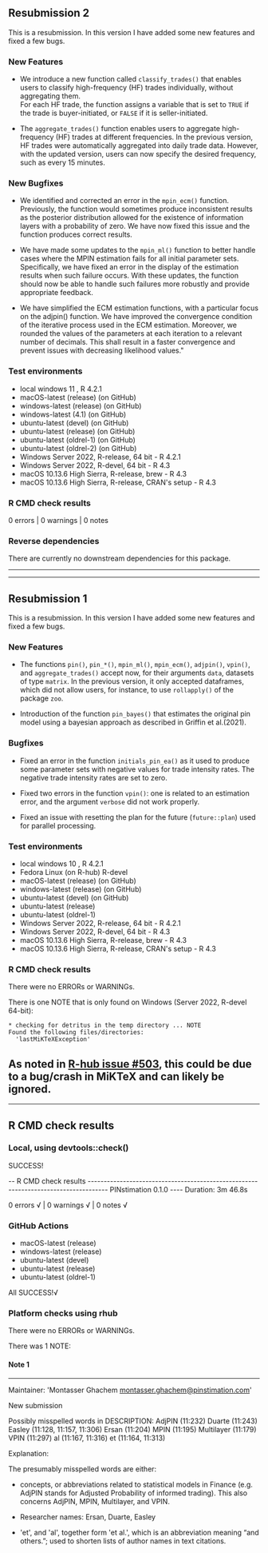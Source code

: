 ## Resubmission 2

This is a resubmission. In this version I have added some new features and fixed a few bugs. 


### New Features

* We introduce a new function called `classify_trades()` that enables users to
classify high-frequency (HF) trades individually, without aggregating them.  
For each HF trade, the function assigns a variable that is set to `TRUE` if the
trade is buyer-initiated, or `FALSE` if it is seller-initiated.

* The `aggregate_trades()` function enables users to aggregate high-frequency
(HF) trades at different frequencies. In the previous version, HF trades were 
automatically aggregated into daily trade data. However, with the updated 
version, users can now specify the desired frequency, such as every 15 minutes.

### New Bugfixes

* We identified and corrected an error in the `mpin_ecm()` function. Previously,
the function would sometimes produce inconsistent results as the posterior 
distribution allowed for the existence of information layers with a probability
of zero. We have now fixed this issue and the function produces correct results.

* We have made some updates to the `mpin_ml()` function to better handle cases 
where the MPIN estimation fails for all initial parameter sets. Specifically, 
we have fixed an error in the display of the estimation results when such failure
occurs. With these updates, the function should now be able to handle such 
failures more robustly and provide appropriate feedback.

* We have simplified the ECM estimation functions, with a particular focus on
the adjpin() function. We have improved the convergence condition of the 
iterative process used in the ECM estimation. Moreover, we rounded the values
of the parameters at each iteration to a relevant number of decimals. This
shall result in a faster convergence and prevent issues with decreasing 
likelihood values."

### Test environments

* local windows 11 , R 4.2.1
* macOS-latest (release) (on GitHub)
* windows-latest (release) (on GitHub)
* windows-latest (4.1) (on GitHub)
* ubuntu-latest (devel) (on GitHub)
* ubuntu-latest (release) (on GitHub)
* ubuntu-latest (oldrel-1) (on GitHub)
* ubuntu-latest (oldrel-2) (on GitHub)
* Windows Server 2022, R-release, 64 bit - R 4.2.1
* Windows Server 2022, R-devel, 64 bit - R 4.3
* macOS 10.13.6 High Sierra, R-release, brew -  R 4.3
* macOS 10.13.6 High Sierra, R-release, CRAN's setup - R 4.3

### R CMD check results

0 errors | 0 warnings | 0 notes

### Reverse dependencies

There are currently no downstream dependencies for this package.


-----
-----



## Resubmission 1

This is a resubmission. In this version I have added some new features and fixed a few bugs. 


### New Features

 * The functions `pin()`, `pin_*()`, `mpin_ml()`, `mpin_ecm()`, `adjpin()`,
 `vpin()`, and `aggregate_trades()` accept now, for their arguments `data`,
 datasets of type `matrix`. In the previous version, it only accepted 
 dataframes, which did not allow users, for instance, to use `rollapply()` of
 the package `zoo`.

  * Introduction of the function `pin_bayes()` that estimates the original pin
  model using a bayesian approach as described in Griffin et al.(2021).  
 
### Bugfixes

 * Fixed an error in the function `initials_pin_ea()` as it used to produce
 some parameter sets with negative values for trade intensity rates. The negative
 trade intensity rates are set to zero.

 * Fixed two errors in the function `vpin()`: one is related to an estimation 
 error, and the argument `verbose` did not work properly.
 
 * Fixed an issue with resetting the plan for the future (`future::plan`) 
 used for parallel processing.

### Test environments

* local windows 10 , R 4.2.1
* Fedora Linux (on R-hub) R-devel
* macOS-latest (release) (on GitHub)
* windows-latest (release) (on GitHub)
* ubuntu-latest (devel) (on GitHub)
* ubuntu-latest (release)
* ubuntu-latest (oldrel-1)
* Windows Server 2022, R-release, 64 bit - R 4.2.1
* Windows Server 2022, R-devel, 64 bit - R 4.3
* macOS 10.13.6 High Sierra, R-release, brew -  R 4.3
* macOS 10.13.6 High Sierra, R-release, CRAN's setup - R 4.3

### R CMD check results

There were no ERRORs or WARNINGs. 

There is one NOTE that is only found on Windows (Server 2022, R-devel 64-bit): 

```
* checking for detritus in the temp directory ... NOTE
Found the following files/directories:
  'lastMiKTeXException'
```
As noted in [R-hub issue #503](https://github.com/r-hub/rhub/issues/503), this could be due to a bug/crash in MiKTeX and can likely be ignored.
-----
----

## R CMD check results

### Local, using devtools::check()


SUCCESS!

-- R CMD check results ------------------------------------------------------------------------------------ PINstimation 0.1.0 ----
Duration: 3m 46.8s

0 errors √ | 0 warnings √ | 0 notes √

### GitHub Actions 

- macOS-latest (release)
- windows-latest (release)
- ubuntu-latest (devel)
- ubuntu-latest (release)
- ubuntu-latest (oldrel-1)

All SUCCESS!√

### Platform checks using rhub

There were no ERRORs or WARNINGs. 

There was 1 NOTE:

#### Note 1

---

Maintainer: 'Montasser Ghachem <montasser.ghachem@pinstimation.com>'

New submission

Possibly misspelled words in DESCRIPTION:
  AdjPIN (11:232)
  Duarte (11:243)
  Easley (11:128, 11:157, 11:306)
  Ersan (11:204)
  MPIN (11:195)
  Multilayer (11:179)
  VPIN (11:297)
  al (11:167, 11:316)
  et (11:164, 11:313)
  
Explanation: 

The presumably misspelled words are either:

- concepts, or abbreviations related to statistical models in Finance
(e.g. AdjPIN stands for Adjusted Probability of informed trading). This
also concerns AdjPIN, MPIN, Multilayer, and VPIN.

- Researcher names: Ersan, Duarte, Easley

- 'et', and 'al', together form 'et al.', which is an abbreviation 
meaning “and others.”; used to shorten lists of author names in text 
citations.
